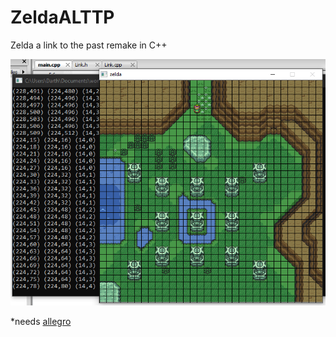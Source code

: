 # ZeldaALTTP
Zelda a link to the past remake in C++

![alt text](https://github.com/darthleonard/ZeldaALTTP/blob/master/Captura.PNG)

*needs [allegro](https://liballeg.org/)
